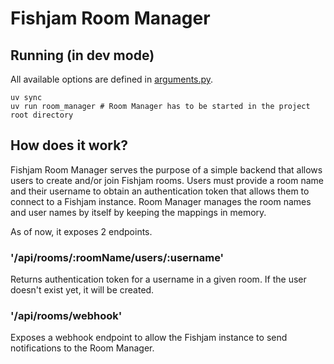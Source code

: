 # Fishjam Room Manager

## Running (in dev mode)

All available options are defined in [arguments.py](room_manager/arguments.py).

```console
uv sync
uv run room_manager # Room Manager has to be started in the project root directory
```

## How does it work?

Fishjam Room Manager serves the purpose of a simple backend that allows users to create and/or join Fishjam rooms.
Users must provide a room name and their username to obtain an authentication token that allows them to connect to a Fishjam instance.
Room Manager manages the room names and user names by itself by keeping the mappings in memory.

As of now, it exposes 2 endpoints.

### '/api/rooms/:roomName/users/:username'

Returns authentication token for a username in a given room. If the user doesn't exist yet, it will be created.

### '/api/rooms/webhook'

Exposes a webhook endpoint to allow the Fishjam instance to send notifications to the Room Manager.
